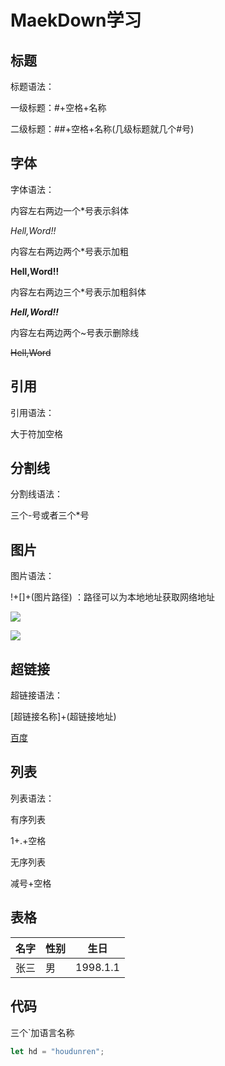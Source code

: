 # MaekDown学习

## 标题

标题语法：

一级标题：#+空格+名称

二级标题：##+空格+名称(几级标题就几个#号)

## 字体

字体语法：

内容左右两边一个*号表示斜体

*Hell,Word!!*

内容左右两边两个*号表示加粗

**Hell,Word!!**

内容左右两边三个*号表示加粗斜体

***Hell,Word!!***

内容左右两边两个~号表示删除线

~~Hell,Word~~

## 引用

引用语法：

大于符加空格

> 

## 分割线

分割线语法：

三个-号或者三个*号

## 图片

图片语法：

!+[]+(图片路径) ：路径可以为本地地址获取网络地址

<img src="D:\共享文件\img\大杂烩壁纸200\wallhaven-276390.jpg" style="zoom:Infinity%;" />

![](https://edu-image.nosdn.127.net/36edbefe26aa457a9ca30bae715abc62.png?imageView&quality=100&type=webp&lossless=1)

## 超链接

超链接语法：

[超链接名称]+(超链接地址)

[百度](https://baidu.com)

## 列表

列表语法：

有序列表

1+.+空格

无序列表

减号+空格

## 表格

| 名字 | 性别 | 生日     |
| ---- | ---- | -------- |
| 张三 | 男   | 1998.1.1 |



## 代码

三个`加语言名称

```javascript
let hd = "houdunren";
```



